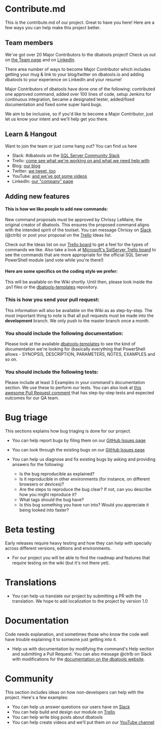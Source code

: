 ﻿# Contribute.md
This is the contribute.md of our project. Great to have you here! Here are a few ways you can help make this project better.

## Team members

We've got over 20 Major Contributors to the dbatools project! Check us out on [the Team page]((https://dbatools.io/team) ) and on [LinkedIn](https://www.linkedin.com/vsearch/p?f_CC=15211157).

There area number of ways to become Major Contributor which includes getting your mug & link to your blog/twitter on dbatools.io and adding dbatools to your experience on LinkedIn and your resume! 

Major Contributors of dbatools have done one of the following: contributed one approved command, added over 100 lines of code, setup Jenkins for continuous integration, became a designated tester, added/fixed documentation and fixed some super hard bugs. 

We aim to be inclusive, so if you'd like to become a Major Contributor, just let us know your intent and we'll help get you there.

## Learn & Hangout

Want to join the team or just come hang out? You can find us here

* Slack: #dbatools on the [SQL Server Community Slack](https://dbatools.io/slack)
* Trello: [come see what we're working on and what we need help with](https://dbatools.io/trello)
* Blog: [our blog](https://dbatools.io/blog)
* Twitter: [we tweet, too](https://dbatools.io/twitter)
* YouTube: [and we've got some videos](https://dbatools.io/youtube)
* LinkedIn: [our "company" page](https://www.linkedin.com/vsearch/p?f_CC=15211157)

## Adding new features

#### This is how we like people to add new commands: 
New command proposals must be approved by Chrissy LeMaire, the original creator of dbatools. This ensures the proposed command aligns with the intended spirit of the toolset. You can message Chrissy on [Slack](https://dbatools.io/slack) (@ctrlb) or post your proposal on the [Trello](https://dbatools.io/trello) Ideas list.

Check out the Ideas list on our [Trello board](https://dbatools.io/trello) to get a feel for the types of commands we like. Also take a look at [Microsoft's SqlServer Trello board](https://sqlps.io/vote) to see the commands that are more appropriate for the official SQL Server PowerShell module (and vote while you're there!)

#### Here are some specifics on the coding style we prefer:   

This will be available on the Wiki shortly. Until then, please look inside the .ps1 files or the [dbatools-templates](https://github.com/sqlcollaborative/dbatools-templates) repository.

### This is how you send your pull request:
This information will also be available on the Wiki as as step-by-step. The most important thing to note is that all pull requests must be made into the **development** branch. We only push to the master branch once a month.

### You should include the following documentation: 
Please look at the available [dbatools-templates](https://github.com/sqlcollaborative/dbatools-templates) to see the kind of documentation we're looking for (basically everything that PowerShell allows - SYNOPSIS, DESCRIPTION, PARAMETERS, NOTES, EXAMPLES and so on.
        
### You should include the following tests: 
Please include at least 3 Examples in your command's documentation section. We use these to perform our tests. You can also look at [this awesome Pull Request comment](https://github.com/sqlcollaborative/dbatools/pull/254#issuecomment-253355070) that has step-by-step tests and expected outcomes for our QA team.

# Bug triage

This sections explains how bug triaging is done for our project. 

* You can help report bugs by filing them on our [GitHub Issues page](https://github.com/sqlcollaborative/dbatools/issues)
* You can look through the existing bugs on our [GitHub Issues page](https://github.com/sqlcollaborative/dbatools/issues)
* You can help us diagnose and fix existing bugs by asking and providing answers for the following:

  * Is the bug reproducible as explained?   
  * Is it reproducible in other environments (for instance, on different browsers or devices)?   
  * Are the steps to reproduce the bug clear? If not, can you describe how you might reproduce it?  
  * What tags should the bug have?  
  * Is this bug something you have run into? Would you appreciate it being looked into faster? 


# Beta testing

Early releases require heavy testing and how they can help with specially across different versions, editions and environments.

* For our project you will be able to find the roadmap and features that require
testing on the wiki (but it's not there yet).

# Translations

* You can help us translate our project by submitting a PR with the translation. We hope to add localization to the project by version 1.0

# Documentation

Code needs explanation, and sometimes those who know the code well have trouble explaining it to someone just getting into it. 

* Help us with documentation by modifying the command's Help section and submitting a Pull Request. You can also message @ctrlb on Slack with modifications for the [documentation on the dbatools website](https://dbatools.io/commands).

# Community 
This section includes ideas on how non-developers can help with the project. Here's a few examples:

* You can help us answer questions our users have on [Slack](https://dbatools.io/slack)
* You can help build and design our module on [Trello](https://dbatools.io/trello)
* You can help write blog posts about dbatools
* You can help create videos and we'll put them on our [YouTube channel](https://dbatools.io/youtube)